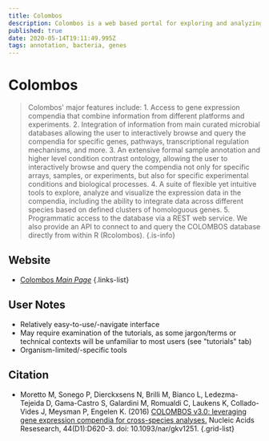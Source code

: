 ```yaml
---
title: Colombos
description: Colombos is a web based portal for exploring and analyzing comprehensive organism-specific cross-platform expression compendia of bacterial organisms.
published: true
date: 2020-05-14T19:11:49.995Z
tags: annotation, bacteria, genes
---
```


# Colombos

> Colombos' major features include:
	1. Access to gene expression compendia that combine information from different platforms and experiments.
  &NewLine;
	2. Integration of information from main curated microbial databases allowing the user to interactively browse and query the compendia for specific genes, pathways, transcriptional regulation mechanisms, and more.
  &NewLine;
	3. An extensive formal sample annotation and higher level condition contrast ontology, allowing the user to interactively browse and query the compendia not only for specific arrays, samples, or experiments, but also for specific experimental conditions and biological processes.
  &NewLine;
	4. A suite of flexible yet intuitive tools to explore, analyze and visualize the expression data in the compendia, including the ability to integrate data across different species based on defined clusters of homologuous genes.
  &NewLine;
	5. Programmatic access to the database via a REST web service. We also provide an API to connect to and query the COLOMBOS database directly from within R (Rcolombos).
{.is-info}

## Website

- [Colombos *Main Page*](http://www.colombos.net/)
{.links-list}

## User Notes
- Relatively easy-to-use/-navigate interface
- May require examination of the tutorials, as some jargon/terms or technical contexts will be unfamiliar to most users (see "tutorials" tab)
- Organism-limited/-specific tools



## Citation

- 	Moretto M, Sonego P, Dierckxsens N, Brilli M, Bianco L, Ledezma-Tejeida D, Gama-Castro S, Galardini M, Romualdi C, Laukens K, Collado-Vides J, Meysman P, Engelen K. (2016) [COLOMBOS v3.0: leveraging gene expression compendia for cross-species analyses.](https://www.ncbi.nlm.nih.gov/pubmed/26586805) Nucleic Acids Resesearch, 44(D1):D620-3. doi: 10.1093/nar/gkv1251.
{.grid-list}